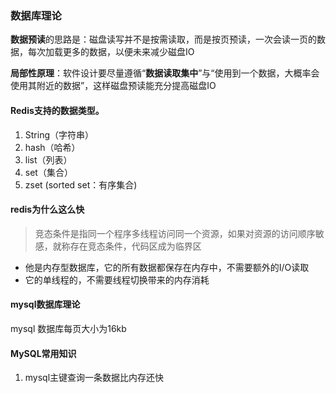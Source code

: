 ### 数据库理论

**数据预读**的思路是：磁盘读写并不是按需读取，而是按页预读，一次会读一页的数据，每次加载更多的数据，以便未来减少磁盘IO

**局部性原理**：软件设计要尽量遵循“**数据读取集中**”与“使用到一个数据，大概率会使用其附近的数据”，这样磁盘预读能充分提高磁盘IO

#### Redis支持的数据类型。

1. String（字符串）
2. hash（哈希）
3. list（列表）
4. set（集合）
5. zset (sorted set：有序集合)

#### redis为什么这么快

> 竞态条件是指同一个程序多线程访问同一个资源，如果对资源的访问顺序敏感，就称存在竞态条件，代码区成为临界区

- 他是内存型数据库，它的所有数据都保存在内存中，不需要额外的I/O读取
- 它的单线程的，不需要线程切换带来的内存消耗



#### mysql数据库理论

mysql 数据库每页大小为16kb



#### MySQL常用知识

1. mysql主键查询一条数据比内存还快
